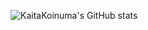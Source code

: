 ![KaitaKoinuma's GitHub stats](https://github-readme-stats.vercel.app/api?username=KaitaKoinuma&hide=contribs,prs)
